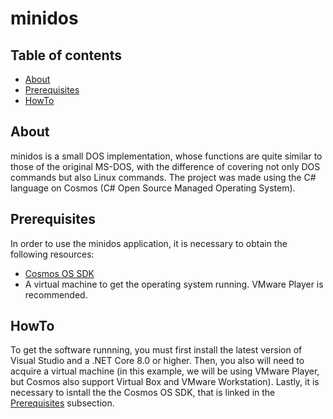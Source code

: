 # minidos

## Table of contents
- [About](#about)
- [Prerequisites](#prerequisites)
- [HowTo](#howto)

## About
minidos is a small DOS implementation, whose functions are quite similar to those of the original MS-DOS, with the difference of covering not only DOS commands but also Linux commands. The project was made using the C# language on Cosmos (C# Open Source Managed Operating System).

## Prerequisites
In order to use the minidos application, it is necessary to obtain the following resources:
- [Cosmos OS SDK](https://github.com/CosmosOS/Cosmos)
- A virtual machine to get the operating system running. VMware Player is recommended.

## HowTo
To get the software runnning, you must first install the latest version of Visual Studio and a .NET Core 8.0 or higher. Then, you also will need to acquire a virtual machine (in this example, we will be using VMware Player, but Cosmos also support Virtual Box and VMware Workstation). Lastly, it is necessary to isntall the the Cosmos OS SDK, that is linked in the [Prerequisites](#prerequisites) subsection.

